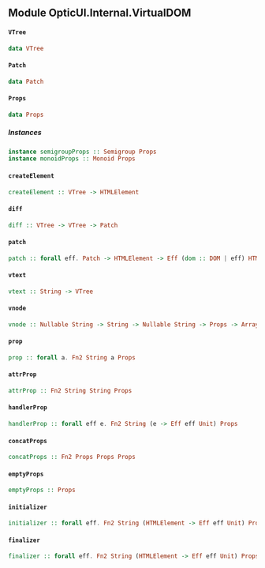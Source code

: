 ## Module OpticUI.Internal.VirtualDOM

#### `VTree`

``` purescript
data VTree
```

#### `Patch`

``` purescript
data Patch
```

#### `Props`

``` purescript
data Props
```

##### Instances
``` purescript
instance semigroupProps :: Semigroup Props
instance monoidProps :: Monoid Props
```

#### `createElement`

``` purescript
createElement :: VTree -> HTMLElement
```

#### `diff`

``` purescript
diff :: VTree -> VTree -> Patch
```

#### `patch`

``` purescript
patch :: forall eff. Patch -> HTMLElement -> Eff (dom :: DOM | eff) HTMLElement
```

#### `vtext`

``` purescript
vtext :: String -> VTree
```

#### `vnode`

``` purescript
vnode :: Nullable String -> String -> Nullable String -> Props -> Array VTree -> VTree
```

#### `prop`

``` purescript
prop :: forall a. Fn2 String a Props
```

#### `attrProp`

``` purescript
attrProp :: Fn2 String String Props
```

#### `handlerProp`

``` purescript
handlerProp :: forall eff e. Fn2 String (e -> Eff eff Unit) Props
```

#### `concatProps`

``` purescript
concatProps :: Fn2 Props Props Props
```

#### `emptyProps`

``` purescript
emptyProps :: Props
```

#### `initializer`

``` purescript
initializer :: forall eff. Fn2 String (HTMLElement -> Eff eff Unit) Props
```

#### `finalizer`

``` purescript
finalizer :: forall eff. Fn2 String (HTMLElement -> Eff eff Unit) Props
```


